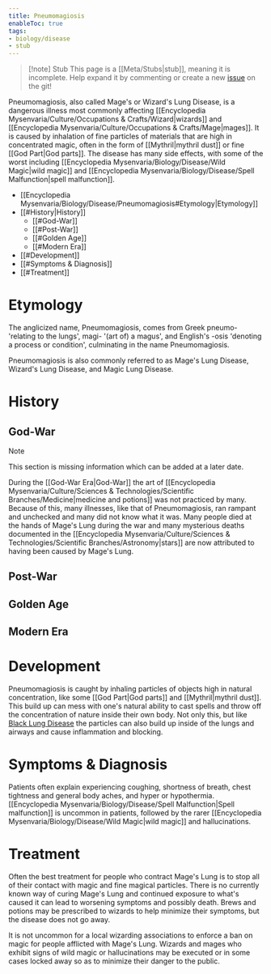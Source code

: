 ```yaml
---
title: Pneumomagiosis
enableToc: true
tags:
- biology/disease
- stub
---
```


> [!note] Stub
> This page is a [[Meta/Stubs|stub]], meaning it is incomplete. Help expand it by commenting or create a new [issue](https://github.com/RagtimeGal/quartz--encyclopedia-mysenvaria/issues/new/choose) on the git!

Pneumomagiosis, also called Mage's or Wizard's Lung Disease, is a dangerous illness most commonly affecting [[Encyclopedia Mysenvaria/Culture/Occupations & Crafts/Wizard|wizards]] and [[Encyclopedia Mysenvaria/Culture/Occupations & Crafts/Mage|mages]]. It is caused by inhalation of fine particles of materials that are high in concentrated magic, often in the form of [[Mythril|mythril dust]] or fine [[God Part|God parts]]. The disease has many side effects, with some of the worst including [[Encyclopedia Mysenvaria/Biology/Disease/Wild Magic|wild magic]] and [[Encyclopedia Mysenvaria/Biology/Disease/Spell Malfunction|spell malfunction]].

- [[Encyclopedia Mysenvaria/Biology/Disease/Pneumomagiosis#Etymology|Etymology]]
- [[#History|History]]
	- [[#God-War]]
	- [[#Post-War]]
	- [[#Golden Age]]
	- [[#Modern Era]]
- [[#Development]]
- [[#Symptoms & Diagnosis]]
- [[#Treatment]]

# Etymology
The anglicized name, Pneumomagiosis, comes from Greek pneumo- 'relating to the lungs', magi- '(art of) a magus', and English's -osis 'denoting a process or condition', culminating in the name Pneumomagiosis.

Pneumomagiosis is also commonly referred to as Mage's Lung Disease, Wizard's Lung Disease, and Magic Lung Disease.

# History
## God-War
> [!note]
This section is missing information which can be added at a later date.

During the [[God-War Era|God-War]] the art of [[Encyclopedia Mysenvaria/Culture/Sciences & Technologies/Scientific Branches/Medicine|medicine and potions]] was not practiced by many. Because of this, many illnesses, like that of Pneumomagiosis, ran rampant and unchecked and many did not know what it was. Many people died at the hands of Mage's Lung during the war and many mysterious deaths documented in the [[Encyclopedia Mysenvaria/Culture/Sciences & Technologies/Scientific Branches/Astronomy|stars]] are now attributed to having been caused by Mage's Lung.

## Post-War

## Golden Age

## Modern Era

# Development
Pneumomagiosis is caught by inhaling particles of objects high in natural concentration, like some [[God Part|God parts]] and [[Mythril|mythril dust]]. This build up can mess with one's natural ability to cast spells and throw off the concentration of nature inside their own body. Not only this, but like [Black Lung Disease](https://en.wikipedia.org/wiki/Black_lung_disease#Pathogenesis) the particles can also build up inside of the lungs and airways and cause inflammation and blocking. 

# Symptoms & Diagnosis
Patients often explain experiencing coughing, shortness of breath, chest tightness and general body aches, and hyper or hypothermia. [[Encyclopedia Mysenvaria/Biology/Disease/Spell Malfunction|Spell malfunction]] is uncommon in patients, followed by the rarer [[Encyclopedia Mysenvaria/Biology/Disease/Wild Magic|wild magic]] and hallucinations. 

# Treatment
Often the best treatment for people who contract Mage's Lung is to stop all of their contact with magic and fine magical particles. There is no currently known way of curing Mage's Lung and continued exposure to what's caused it can lead to worsening symptoms and possibly death. Brews and potions may be prescribed to wizards to help minimize their symptoms, but the disease does not go away.

It is not uncommon for a local wizarding associations to enforce a ban on magic for people afflicted with Mage's Lung. Wizards and mages who exhibit signs of wild magic or hallucinations may be executed or in some cases locked away so as to minimize their danger to the public.